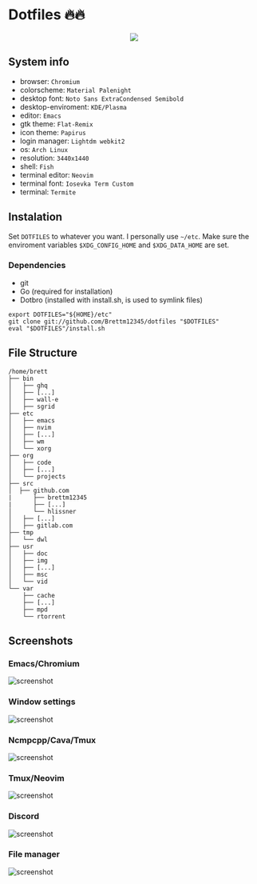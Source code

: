 # Dotfiles :fire::fire:

<p align="center">
  <a href="https://xkcd.com/1319/">
    <img src="https://imgs.xkcd.com/comics/automation.png" />
  </a>
</p>

## System info
* browser: `Chromium`
* colorscheme: `Material Palenight`
* desktop font: `Noto Sans ExtraCondensed Semibold`
* desktop-enviroment: `KDE/Plasma`
* editor: `Emacs`
* gtk theme: `Flat-Remix`
* icon theme: `Papirus`
* login manager: `Lightdm webkit2`
* os: `Arch Linux`
* resolution: `3440x1440`
* shell: `Fish`
* terminal editor: `Neovim`
* terminal font: `Iosevka Term Custom`
* terminal: `Termite`


## Instalation
Set `DOTFILES` to whatever you want.
I personally use `~/etc`.
Make sure the enviroment variables `$XDG_CONFIG_HOME` and `$XDG_DATA_HOME` are
set.
### Dependencies
* git 
* Go (required for installation)
* Dotbro (installed with install.sh, is used to symlink files)
``` shell
export DOTFILES="${HOME}/etc"
git clone git://github.com/Brettm12345/dotfiles "$DOTFILES"
eval "$DOTFILES"/install.sh
```

## File Structure
```
/home/brett
├── bin
│   ├── ghq
│   ├── [...]
│   ├── wall-e
│   ├── sgrid
├── etc
│   ├── emacs
│   ├── nvim
│   ├── [...]
│   ├── wm
│   └── xorg
├── org
│   ├── code
│   ├── [...]
│   └── projects
├── src
│  ├── github.com
|      ├── brettm12345
|      ├── [...]
│      └── hlissner
│   ├── [...]
│   ├── gitlab.com
├── tmp
│   └── dwl
├── usr
│   ├── doc
│   ├── img
│   ├── [...]
│   ├── msc
│   └── vid
└── var
    ├── cache
    ├── [...]
    ├── mpd
    └── rtorrent
```

## Screenshots
### Emacs/Chromium
![screenshot](https://i.redd.it/iohg4qda05721.png)
### Window settings
![screenshot](https://ptpimg.me/qpq64p.png)
### Ncmpcpp/Cava/Tmux
![screenshot](https://ptpimg.me/1yf338.png)
### Tmux/Neovim
![screenshot](https://ptpimg.me/gvv9l9.png)
### Discord
![screenshot](https://ptpimg.me/hzo19i.png)
### File manager
![screenshot](https://ptpimg.me/5a7yiw.png)

